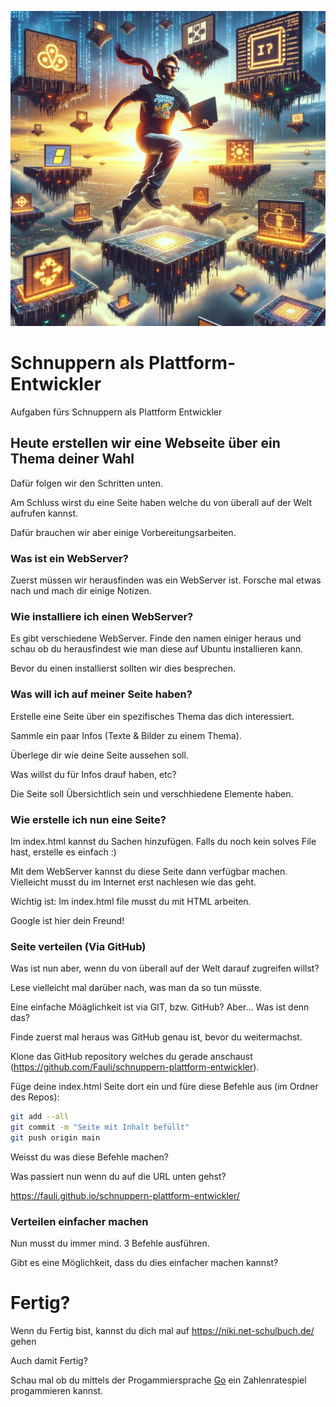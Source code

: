 ![platform-engineer](platform-engineer.webp)

# Schnuppern als Plattform-Entwickler

Aufgaben fürs Schnuppern als Plattform Entwickler

## Heute erstellen wir eine Webseite über ein Thema deiner Wahl

Dafür folgen wir den Schritten unten.

Am Schluss wirst du eine Seite haben welche du von überall auf der Welt aufrufen kannst. 

Dafür brauchen wir aber einige Vorbereitungsarbeiten.

### Was ist ein WebServer?

Zuerst müssen wir herausfinden was ein WebServer ist.
Forsche mal etwas nach und mach dir einige Notizen.

### Wie installiere ich einen WebServer?

Es gibt verschiedene WebServer. Finde den namen einiger heraus und schau ob du herausfindest wie man diese auf Ubuntu installieren kann.

Bevor du einen installierst sollten wir dies besprechen.

### Was will ich auf meiner Seite haben?

Erstelle eine Seite über ein spezifisches Thema das dich interessiert.

Sammle ein paar Infos (Texte & Bilder zu einem Thema).

Überlege dir wie deine Seite aussehen soll. 

Was willst du für Infos drauf haben, etc?

Die Seite soll Übersichtlich sein und verschhiedene Elemente haben.

### Wie erstelle ich nun eine Seite?

Im index.html kannst du Sachen hinzufügen. Falls du noch kein solves File hast, erstelle es einfach :)

Mit dem WebServer kannst du diese Seite dann verfügbar machen. Vielleicht musst du im Internet erst nachlesen wie das geht.

Wichtig ist: Im index.html file musst du mit HTML arbeiten.

Google ist hier dein Freund!

### Seite verteilen (Via GitHub)

Was ist nun aber, wenn du von überall auf der Welt darauf zugreifen willst?

Lese vielleicht mal darüber nach, was man da so tun müsste.

Eine einfache Möäglichkeit ist via GIT, bzw. GitHub? Aber... Was ist denn das?

Finde zuerst mal heraus was GitHub genau ist, bevor du weitermachst.

Klone das GitHub repository welches du gerade anschaust (https://github.com/Fauli/schnuppern-plattform-entwickler).

Füge deine index.html Seite dort ein und füre diese Befehle aus (im Ordner des Repos):

```bash
git add --all
git commit -m "Seite mit Inhalt befüllt"
git push origin main
```

Weisst du was diese Befehle machen?

Was passiert nun wenn du auf die URL unten gehst?

https://fauli.github.io/schnuppern-plattform-entwickler/

### Verteilen einfacher machen

Nun musst du immer mind. 3 Befehle ausführen.

Gibt es eine Möglichkeit, dass du dies einfacher machen kannst?


# Fertig?

Wenn du Fertig bist, kannst du dich mal auf https://niki.net-schulbuch.de/ gehen

Auch damit Fertig?

Schau mal ob du mittels der Progammiersprache [Go](https://go.dev/) ein Zahlenratespiel progammieren kannst.
